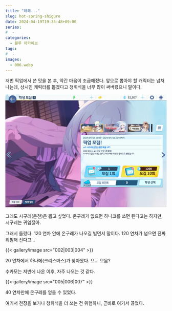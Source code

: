 ```yaml
---
title: "헤헤..."
slug: hot-spring-shigure
date: 2024-04-19T19:35:48+09:00
series:
#  - 
categories:
  - 블루 아카이브
tags:
#  - 
images:
  - 006.webp
---
```


저번 픽업에서 쓴 맛을 본 후, 약간 마음이 조급해졌다. 앞으로 뽑아야 할 캐릭터는 넘쳐나는데, 상시인 캐릭터를 뽑겠다고 청휘석을 너무 많이 써버렸으니 말이다.

![](001.webp)

그래도 시구레(온천)은 뽑고 싶었다. 온구레가 없으면 하나코를 쓰면 된다고는 하지만, 시구레는 귀엽잖아.

그래서 돌렸다. 120 연차 안에 온구레가 나오길 빌면서 말이다. 120 연차가 넘으면 진짜 위험해 진다고...

{{< gallery/image src="002|003|004" >}}

20 연차에서 하나에(크리스마스)가 찾아왔다. 으... 으음?

수카모는 저번에 나온 이후, 자주 나오는 것 같다.

{{< gallery/image src="005|006|007" >}}

40 연차만에 온구레를 얻을 수 있었다.

여기서 천장을 보거나 청휘석을 더 쓰는 건 위험하니, 곧바로 여기서 끊었다.

